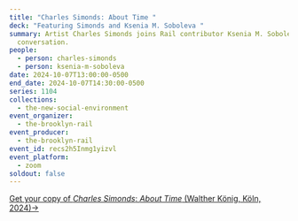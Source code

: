 ```yaml
---
title: "Charles Simonds: About Time "
deck: "Featuring Simonds and Ksenia M. Soboleva "
summary: Artist Charles Simonds joins Rail contributor Ksenia M. Soboleva for a
  conversation.
people:
  - person: charles-simonds
  - person: ksenia-m-soboleva
date: 2024-10-07T13:00:00-0500
end_date: 2024-10-07T14:30:00-0500
series: 1104
collections:
  - the-new-social-environment
event_organizer:
  - the-brooklyn-rail
event_producer:
  - the-brooklyn-rail
event_id: recs2h5Inmg1yizvl
event_platform:
  - zoom
soldout: false
---
```

[G﻿et your copy of *Charles Simonds*: *About Time* (Walther König, Köln, 2024)→](https://www.artbook.com/9783753305455.html)